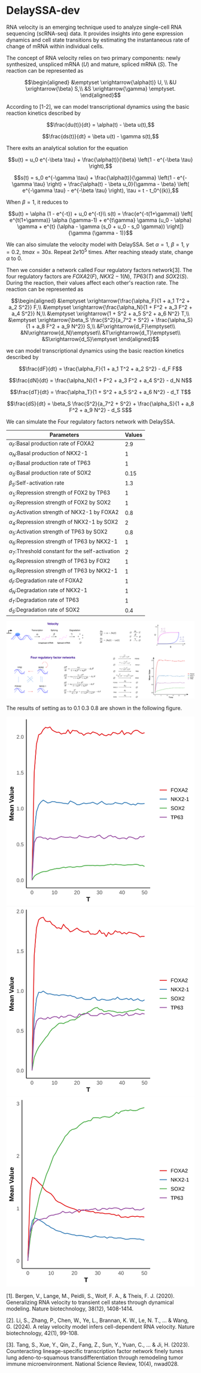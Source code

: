 # DelaySSA-dev


RNA velocity is an emerging technique used to analyze single-cell RNA sequencing (scRNA-seq) data. It provides insights into gene expression dynamics and cell state transitions by estimating the instantaneous rate of change of mRNA within individual cells.

The concept of RNA velocity relies on two primary components: newly synthesized, unspliced mRNA ($U$) and mature, spliced mRNA ($S$). The reaction can be represented as
 ```math
\begin{aligned}
&\emptyset \xrightarrow{\alpha(t)} U, \\
&U \xrightarrow{\beta} S,\\
&S \xrightarrow{\gamma} \emptyset.
\end{aligned}
 ```
According to [1-2], we can model transcriptional dynamics using the basic reaction kinetics described by
 ```math
\frac{du(t)}{dt} = \alpha(t) - \beta u(t),
 ```

 ```math
\frac{ds(t)}{dt} = \beta u(t) - \gamma s(t),
 ```
There exits an analytical solution for the equation
 ```math
u(t) = u_0 e^{-\beta \tau} + \frac{\alpha(t)}{\beta} \left(1 - e^{-\beta \tau} \right),
 ```

 ```math
s(t) = s_0 e^{-\gamma \tau} + \frac{\alpha(t)}{\gamma} \left(1 - e^{-\gamma \tau} \right) + \frac{\alpha(t) - \beta u_0}{\gamma - \beta} \left( e^{-\gamma \tau} - e^{-\beta \tau} \right), \tau = t - t_0^{(k)},
 ```

When $\beta=1$, it reduces to
 ```math
u(t) = \alpha (1 - e^{-t}) + u_0 e^{-t}\\
s(t) = \frac{e^{-t(1+\gamma)} \left[ e^{t(1+\gamma)} \alpha (\gamma-1) + e^{t\gamma} \gamma (u_0 - \alpha) \gamma + e^{t} (\alpha - \gamma (s_0 + u_0 - s_0 \gamma)) \right]}{\gamma (\gamma - 1)}
 ```
We can also simulate the velocity model with DelaySSA. Set $\alpha=1$, $\beta=1$, $\gamma=0.2$, $tmax=30s$. Repeat $2e10^5$ times. After reaching steady state, change $\alpha$ to 0.


Then we consider a network called Four regulatory factors network[3]. The four regulatory factors are $FOXA2(F)$, $NKX2-1(N)$, $TP63(T)$ and $SOX2(S)$. During the reaction, their values affect each other's reaction rate. The reaction can be represented as
 ```math
\begin{aligned}
&\emptyset \xrightarrow{\frac{\alpha_F}{1 + a_1 T^2 + a_2 S^2}} F,\\
&\emptyset \xrightarrow{\frac{\alpha_N}{1 + F^2 + a_3 F^2 + a_4 S^2}} N,\\
&\emptyset \xrightarrow{1 + S^2 + a_5 S^2 + a_6 N^2} T,\\
&\emptyset \xrightarrow{\beta_S \frac{S^2}{a_7^2 + S^2} + \frac{\alpha_S}{1 + a_8 F^2 + a_9 N^2}} S,\\
&F\xrightarrow{d_F}\emptyset\\
&N\xrightarrow{d_N}\emptyset\\
&T\xrightarrow{d_T}\emptyset\\
&S\xrightarrow{d_S}\emptyset
\end{aligned}
 ```
we can model transcriptional dynamics using the basic reaction kinetics described by
 ```math
\frac{dF}{dt} = \frac{\alpha_F}{1 + a_1 T^2 + a_2 S^2} - d_F F
 ```

 ```math
\frac{dN}{dt}  = \frac{\alpha_N}{1 + F^2 + a_3 F^2 + a_4 S^2} - d_N N
 ```

```math
\frac{dT}{dt}  = \frac{\alpha_T}{1 + S^2 + a_5 S^2 + a_6 N^2} - d_T T
 ```

 ```math
\frac{dS}{dt}  = \beta_S \frac{S^2}{a_7^2 + S^2} + \frac{\alpha_S}{1 + a_8 F^2 + a_9 N^2} - d_S S
 ```
We can simulate the Four regulatory factors network with DelaySSA. 

|Parameters|Values|
| ------------------------------------------------------------------ | ----------------- |
| $\alpha_F$:Basal production rate of FOXA2  | 2.9 |
| $\alpha_N$:Basal production of NKX2-1 | 1 |
| $\alpha_T$:Basal production rate of TP63  | 1 |
| $\alpha_S$:Basal production rate of SOX2 | 0.15 |
| $\beta_S$:Self-activation rate | 1.3 |
| $\alpha_1$:Repression strength of FOX2 by TP63  | 1 |
| $\alpha_2$:Repression strength of FOX2 by SOX2  | 1 |
| $\alpha_3$:Activation strength of NKX2-1 by FOXA2 | 0.8 |
| $\alpha_4$:Repression strength of NKX2-1 by SOX2  | 2 |
| $\alpha_5$:Activation strength of TP63 by SOX2 | 0.8 |
| $\alpha_6$:Repression strength of TP63 by NKX2-1  | 1 |
| $\alpha_7$:Threshold constant for the self-activation | 2 |
| $\alpha_8$:Repression strength of TP63 by FOX2  | 1 |
| $\alpha_9$:Repression strength of TP63 by NKX2-1 | 1 |
| $d_F$:Degradation rate of FOXA2  | 1 |
| $d_N$:Degradation rate of NKX2-1 | 1 |
| $d_T$:Degradation rate of TP63  | 1 |
| $d_S$:Degradation rate of SOX2 | 0.4 |


![intro](figs/intro.svg)

The results of setting as to 0.1 0.3 0.8 are shown in the following figure.

![network_as0.1](figs/network_as0.1.svg)
![network_as0.3](figs/network_as0.3.svg)
![network_as0.8](figs/network_as0.8.svg)

[1]. Bergen, V., Lange, M., Peidli, S., Wolf, F. A., & Theis, F. J. (2020). Generalizing RNA velocity to transient cell states through dynamical modeling. Nature biotechnology, 38(12), 1408-1414.

[2]. Li, S., Zhang, P., Chen, W., Ye, L., Brannan, K. W., Le, N. T., ... & Wang, G. (2024). A relay velocity model infers cell-dependent RNA velocity. Nature biotechnology, 42(1), 99-108.

[3]. Tang, S., Xue, Y., Qin, Z., Fang, Z., Sun, Y., Yuan, C., ... & Ji, H. (2023). Counteracting lineage-specific transcription factor network finely tunes lung adeno-to-squamous transdifferentiation through remodeling tumor immune microenvironment. National Science Review, 10(4), nwad028.
